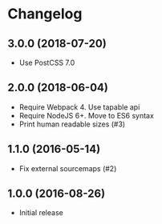 # Changelog

## 3.0.0  (2018-07-20)
 * Use PostCSS 7.0
 
## 2.0.0  (2018-06-04)
 * Require Webpack 4. Use tapable api
 * Require NodeJS 6+. Move to ES6 syntax
 * Print human readable sizes (#3)
 
## 1.1.0  (2016-05-14)
 * Fix external sourcemaps (#2)

## 1.0.0  (2016-08-26)
 * Initial release